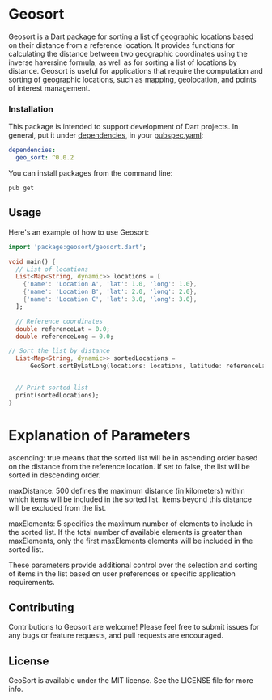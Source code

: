 # Geosort

Geosort is a Dart package for sorting a list of geographic 
locations based on their distance from a reference location.
It provides functions for calculating the distance between two 
geographic coordinates using the inverse haversine formula, as
well as for sorting a list of locations by distance. 
Geosort is useful for applications that require the computation 
and sorting of geographic locations, such as mapping, 
geolocation, and points of interest management.


### Installation

This package is intended to support development of Dart projects. In
general, put it under
[dependencies](https://dart.dev/tools/pub/dependencies),
in your [pubspec.yaml](https://dart.dev/tools/pub/pubspec):

```yaml
dependencies:
  geo_sort: ^0.0.2
```

You can install packages from the command line:

```terminal
pub get
```

## Usage

Here's an example of how to use Geosort:

```dart
import 'package:geosort/geosort.dart';

void main() {
  // List of locations
  List<Map<String, dynamic>> locations = [
    {'name': 'Location A', 'lat': 1.0, 'long': 1.0},
    {'name': 'Location B', 'lat': 2.0, 'long': 2.0},
    {'name': 'Location C', 'lat': 3.0, 'long': 3.0},
  ];

  // Reference coordinates
  double referenceLat = 0.0;
  double referenceLong = 0.0;

// Sort the list by distance
  List<Map<String, dynamic>> sortedLocations =
      GeoSort.sortByLatLong(locations: locations, latitude: referenceLat, longitude: referenceLong);


  // Print sorted list
  print(sortedLocations);
}
```

# Explanation of Parameters

ascending: true means that the sorted list will be in ascending 
order based on the distance from the reference location. If set to
false, the list will be sorted in descending order.

maxDistance: 500 defines the maximum distance (in kilometers) within 
which items will be included in the sorted list. Items beyond this 
distance will be excluded from the list.

maxElements: 5 specifies the maximum number of elements to include
in the sorted list. If the total number of available elements is 
greater than maxElements, only the first maxElements elements will 
be included in the sorted list.

These parameters provide additional control over the selection and 
sorting of items in the list based on user preferences or specific 
application requirements.

## Contributing
Contributions to Geosort are welcome! Please feel free to 
submit issues for any bugs or feature requests, and pull requests are encouraged.

## License
GeoSort is available under the MIT license. See the LICENSE
file for more info.
